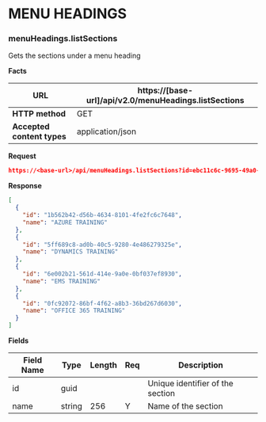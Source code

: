 ﻿**MENU HEADINGS**
=================

### menuHeadings.listSections

Gets the sections under a menu heading

**Facts**

| **URL**                    | https://[base-url]/api/v2.0/menuHeadings.listSections  |
|----------------------------|------------------|
| **HTTP method**            | GET              |
| **Accepted content types** | application/json |

**Request**

```json
https://<base-url>/api/menuHeadings.listSections?id=ebc11c6c-9695-49a0-a5e6-c0098af82957
```

**Response**

```json
[
  {
    "id": "1b562b42-d56b-4634-8101-4fe2fc6c7648",
    "name": "AZURE TRAINING"
  },
  {
    "id": "5ff689c8-ad0b-40c5-9280-4e486279325e",
    "name": "DYNAMICS TRAINING"
  },
  {
    "id": "6e002b21-561d-414e-9a0e-0bf037ef8930",
    "name": "EMS TRAINING"
  },
  {
    "id": "0fc92072-86bf-4f62-a8b3-36bd267d6030",
    "name": "OFFICE 365 TRAINING"
  }
]

```

**Fields**

| **Field Name** | **Type** | **Length** | **Req** | **Description**                  |
|----------------|----------|------------|---------|----------------------------------|
| id             | guid     |            |         | Unique identifier of the section |
| name           | string   | 256        | Y       | Name of the section              |
